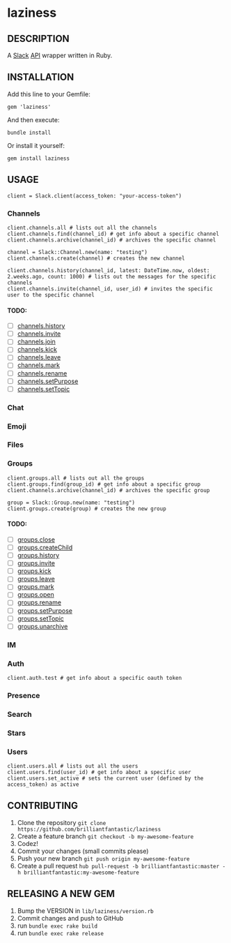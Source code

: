 laziness
========

## DESCRIPTION

A [Slack](http://slack.com) [API](http://api.slack.com) wrapper written in Ruby.

## INSTALLATION

Add this line to your Gemfile:

```
gem 'laziness'
```

And then execute:

```
bundle install
```

Or install it yourself:

```
gem install laziness
```

## USAGE

```
client = Slack.client(access_token: "your-access-token")
```

### Channels

```
client.channels.all # lists out all the channels
client.channels.find(channel_id) # get info about a specific channel
client.channels.archive(channel_id) # archives the specific channel

channel = Slack::Channel.new(name: "testing")
client.channels.create(channel) # creates the new channel

client.channels.history(channel_id, latest: DateTime.now, oldest: 2.weeks.ago, count: 1000) # lists out the messages for the specific channels
client.channels.invite(channel_id, user_id) # invites the specific user to the specific channel
```

#### TODO:

- [ ] [channels.history](https://api.slack.com/methods/channels.history)
- [ ] [channels.invite](https://api.slack.com/methods/channels.invite)
- [ ] [channels.join](https://api.slack.com/methods/channels.join)
- [ ] [channels.kick](https://api.slack.com/methods/channels.kick)
- [ ] [channels.leave](https://api.slack.com/methods/channels.leave)
- [ ] [channels.mark](https://api.slack.com/methods/channels.mark)
- [ ] [channels.rename](https://api.slack.com/methods/channels.rename)
- [ ] [channels.setPurpose](https://api.slack.com/methods/channels.setPurpose)
- [ ] [channels.setTopic](https://api.slack.com/methods/channels.setTopic)

### Chat

### Emoji

### Files

### Groups

```
client.groups.all # lists out all the groups
client.groups.find(group_id) # get info about a specific group
client.channels.archive(channel_id) # archives the specific group

group = Slack::Group.new(name: "testing")
client.groups.create(group) # creates the new group
```

#### TODO:

- [ ] [groups.close](https://api.slack.com/methods/groups.close)
- [ ] [groups.createChild](https://api.slack.com/methods/groups.createChild)
- [ ] [groups.history](https://api.slack.com/methods/groups.history)
- [ ] [groups.invite](https://api.slack.com/methods/groups.invite)
- [ ] [groups.kick](https://api.slack.com/methods/groups.kick)
- [ ] [groups.leave](https://api.slack.com/methods/groups.leave)
- [ ] [groups.mark](https://api.slack.com/methods/groups.mark)
- [ ] [groups.open](https://api.slack.com/methods/groups.open)
- [ ] [groups.rename](https://api.slack.com/methods/groups.rename)
- [ ] [groups.setPurpose](https://api.slack.com/methods/groups.setPurpose)
- [ ] [groups.setTopic](https://api.slack.com/methods/groups.setTopic)
- [ ] [groups.unarchive](https://api.slack.com/methods/groups.unarchive)

### IM

### Auth

```
client.auth.test # get info about a specific oauth token
```

### Presence

### Search

### Stars

### Users

```
client.users.all # lists out all the users
client.users.find(user_id) # get info about a specific user
client.users.set_active # sets the current user (defined by the access_token) as active
```

## CONTRIBUTING

1. Clone the repository `git clone https://github.com/brilliantfantastic/laziness`
1. Create a feature branch `git checkout -b my-awesome-feature`
1. Codez!
1. Commit your changes (small commits please)
1. Push your new branch `git push origin my-awesome-feature`
1. Create a pull request `hub pull-request -b brilliantfantastic:master -h brilliantfantastic:my-awesome-feature`

## RELEASING A NEW GEM

1. Bump the VERSION in `lib/laziness/version.rb`
1. Commit changes and push to GitHub
1. run `bundle exec rake build`
1. run `bundle exec rake release`
